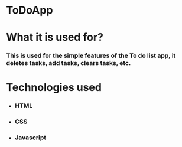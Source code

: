 # ToDoApp
# What it is used for?
### This is used for the simple features of the To do list app, it deletes tasks, add tasks, clears tasks, etc.
# Technologies used
* ### HTML
* ### CSS
* ### Javascript
